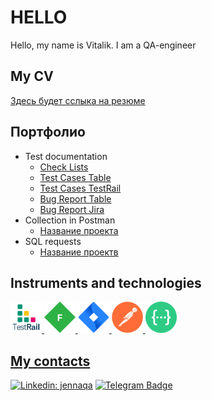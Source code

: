 # HELLO 

<div align="center">
  
</div>
Hello, my name is Vitalik. I am a QA-engineer

## My CV 

[Здесь будет сслыка на резюме](https://ссылочку_сюда)

## Портфолио 
- Test documentation
  -  [Check Lists](https://docs.google.com/spreadsheets/d/1CZJ-fPiFtve_C6b_J9VD5H_TnmqmW54MyVrHdpvDkHQ/edit?usp=sharing)
  -  [Test Cases Table](https://docs.google.com/spreadsheets/d/15sBSuRbVbdUaHVRHT4AxvojFs77eszENCQ251UQ8aAg/edit?usp=sharing)
  -  [Test Cases TestRail](https://vitalikt02.testrail.io/index.php?/suites/view/1&group_by=cases:section_id&group_order=asc&display_deleted_cases=0)
  -  [Bug Report Table](https://docs.google.com/spreadsheets/d/10QM1XQhwFyDmBLZdf4N-5aGjQOIjVWj6nJz-CWcysvE/edit?usp=sharing)
  -  [Bug Report Jira](https://titar2016.atlassian.net/jira/software/projects/SCRUM/boards/1/backlog?atlOrigin=eyJpIjoiNmM1NzgyZTRlM2ZmNGY3ODliYzAxYWNmYTdkY2U2MjIiLCJwIjoiaiJ9)
- Collection in Postman
  -  [Название проекта](https://ссылочку_сюда)
- SQL requests 
  -  [Название проектв](https://ссылочку_сюда)
  

## Instruments and technologies
<p align="left">
</a>
<a href="https://www.gurock.com/testrail">
<img src="https://github.com/qajenna/qajenna/blob/main/icons/TestRail.png" alt="TestRail" width="50" height="50" />
</a>
<a href="https://www.telerik.com/fiddler">
<img src="https://github.com/qajenna/qajenna/blob/main/icons/Fiddler.png" alt="Fiddler" width="50" height="50" /> 
</a>
<a href="https://www.atlassian.com/software/jira">
<img src="https://github.com/qajenna/qajenna/blob/main/icons/Jira.png" alt="Jira" width="50" height="50" />
</a>
<a href="https://www.postman.com/">
<img src="https://github.com/qajenna/qajenna/blob/main/icons/Postman.png" alt="Postman" width="50" height="50" />
</a>
<a href="https://swagger.io/">
<img src="https://github.com/qajenna/qajenna/blob/main/icons/swagger.png" alt="Swagger" width="50" height="50" />

## My contacts

[![Linkedin: jennaqa](https://img.shields.io/badge/-LinkedIn-0e76a8?style=flat-square&logo=Linkedin&logoColor=white)](https://linkedin.com/in/jennaqa)
[![Telegram Badge](https://img.shields.io/badge/-Telegram-0088cc?style=flat-square&logo=Telegram&logoColor=white)](https://t.me/hello2193)


